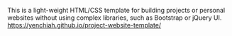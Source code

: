This is a light-weight HTML/CSS template for building projects or personal websites without using complex libraries, such as Bootstrap or jQuery UI.<br />
https://yenchiah.github.io/project-website-template/
